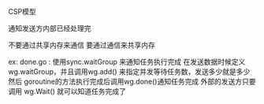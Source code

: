 CSP模型

通知发送方内部已经处理完

不要通过共享内存来通信
要通过通信来共享内存

ex: done.go :
使用sync.waitGroup  来通知任务执行完成
在发送数据时候定义wg.waitGroup，并且调用wg.add() 来指定并发等待任务数，发送多少就是多少
然后 goroutine的方法执行完成后调用wg.done()通知任务完成
外部的发送方只要调用 wg.Wait() 就可以知道任务完成了


